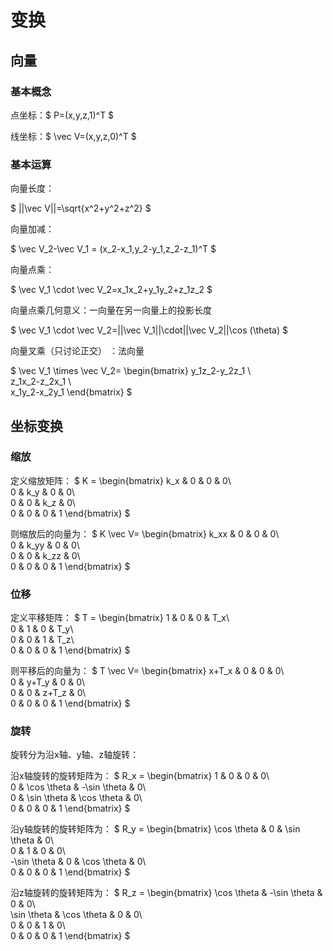 # 变换

## 向量

### 基本概念

点坐标：$ P=(x,y,z,1)^T $

线坐标：$ \vec V=(x,y,z,0)^T $

### 基本运算

向量长度：

$ ||\vec V||=\sqrt{x^2+y^2+z^2} $

向量加减：

$ \vec V_2-\vec V_1 = (x_2-x_1,y_2-y_1,z_2-z_1)^T $

向量点乘：

$ \vec V_1 \cdot \vec V_2=x_1x_2+y_1y_2+z_1z_2 $

向量点乘几何意义：一向量在另一向量上的投影长度

$ \vec V_1 \cdot \vec V_2=||\vec V_1||\cdot||\vec V_2||\cos (\theta) $

向量叉乘（只讨论正交） ：法向量

$ \vec V_1 \times \vec V_2= 
 \begin{bmatrix}
   y_1z_2-y_2z_1  \\\
   z_1x_2-z_2x_1  \\\
   x_1y_2-x_2y_1 
  \end{bmatrix}
$

## 坐标变换

### 缩放

定义缩放矩阵：
$ K = 
 \begin{bmatrix}
   k_x & 0 & 0 & 0\\\
   0 & k_y & 0 & 0\\\
   0 & 0 & k_z & 0\\\
   0 & 0 & 0 & 1
  \end{bmatrix}
$

则缩放后的向量为：
$ K \vec V=
 \begin{bmatrix}
   k_xx & 0 & 0 & 0\\\
   0 & k_yy & 0 & 0\\\
   0 & 0 & k_zz & 0\\\
   0 & 0 & 0 & 1
  \end{bmatrix}
$

### 位移

定义平移矩阵：
$ T = 
 \begin{bmatrix}
   1 & 0 & 0 & T_x\\\
   0 & 1 & 0 & T_y\\\
   0 & 0 & 1 & T_z\\\
   0 & 0 & 0 & 1
  \end{bmatrix}
$

则平移后的向量为：
$ T \vec V=
 \begin{bmatrix}
   x+T_x & 0 & 0 & 0\\\
   0 & y+T_y & 0 & 0\\\
   0 & 0 & z+T_z & 0\\\
   0 & 0 & 0 & 1
  \end{bmatrix}
$

### 旋转

旋转分为沿x轴、y轴、z轴旋转：

沿x轴旋转的旋转矩阵为：
$ R_x = 
 \begin{bmatrix}
   1 & 0 & 0 & 0\\\
   0 & \cos \theta & -\sin \theta & 0\\\
   0 & \sin \theta & \cos \theta & 0\\\
   0 & 0 & 0 & 1
  \end{bmatrix}
$

沿y轴旋转的旋转矩阵为：
$ R_y = 
 \begin{bmatrix}
   \cos \theta & 0 & \sin \theta & 0\\\
   0 & 1 & 0 & 0\\\
   -\sin \theta & 0 & \cos \theta & 0\\\
   0 & 0 & 0 & 1
  \end{bmatrix}
$

沿z轴旋转的旋转矩阵为：
$ R_z = 
 \begin{bmatrix}
   \cos \theta & -\sin \theta & 0 & 0\\\
   \sin \theta & \cos \theta & 0 & 0\\\
   0 & 0 & 1 & 0\\\
   0 & 0 & 0 & 1
  \end{bmatrix}
$